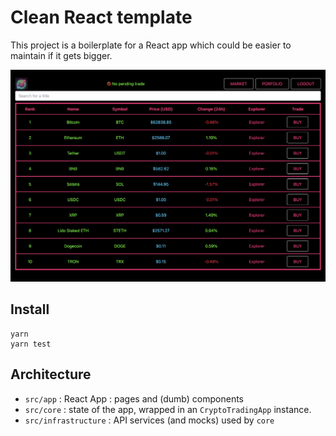 # Clean React template

This project is a boilerplate for a React app which could be easier to maintain if it gets bigger.

![Screenshot](./public/screenshot.png)

## Install

```
yarn
yarn test
```

## Architecture

- `src/app` : React App : pages and (dumb) components
- `src/core` : state of the app, wrapped in an `CryptoTradingApp` instance.
- `src/infrastructure` : API services (and mocks) used by `core`


